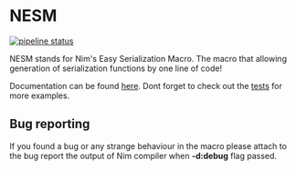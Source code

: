 # NESM

[![pipeline status](https://gitlab.com/xomachine/NESM/badges/master/pipeline.svg)](https://gitlab.com/xomachine/NESM/commits/master)

NESM stands for Nim's Easy Serialization Macro. The macro that allowing generation of serialization functions by one line of code!

Documentation can be found [here](https://xomachine.gitlab.io/NESM). Dont forget to check out the [tests](https://gitlab.com/xomachine/NESM/tree/master/tests) for more examples.

## Bug reporting
If you found a bug or any strange behaviour in the macro please attach to the bug report the output of Nim compiler when **-d:debug** flag passed.

